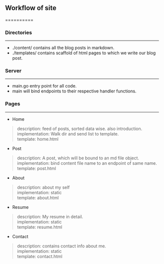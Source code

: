 ## Workflow of site

==========

### Directories

----------

- ./content/ contains all the blog posts in markdown.
- ./templates/ contains scaffold of html pages to which we write our blog post.

### Server

----------

- main.go entry point for all code.
- main will bind endpoints to their respective handler functions.

### Pages

----------

- Home
> description: feed of posts, sorted data wise. also introduction.  
> implementation: Walk dir and send list to template.  
> template: home.html

- Post
> description: A post, which will be bound to an md file object.  
> implementation: bind content file name to an endpoint of same name.  
> template: post.html  

- About
> description: about my self  
> implementation: static  
> template: about.html

- Resume
> description: My resume in detail.  
> implementation: static  
> template: resume.html

- Contact
> description: contains contact info about me.  
> implementation: static  
> template: contact.html
